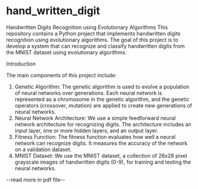 # hand_written_digit

Handwritten Digits Recognition using Evolutionary Algorithms
This repository contains a Python project that implements handwritten digits recognition using evolutionary algorithms. 
The goal of this project is to develop a system that can recognize and classify handwritten digits from the MNIST dataset using evolutionary algorithms.

Introduction

The main components of this project include:
1. Genetic Algorithm: The genetic algorithm is used to evolve a population of neural networks over generations.
Each neural network is represented as a chromosome in the genetic algorithm, and the genetic operators (crossover, mutation) are applied to create new generations of neural networks.
2. Neural Network Architecture: We use a simple feedforward neural network architecture for recognizing digits.
The architecture includes an input layer, one or more hidden layers, and an output layer.
3. Fitness Function: The fitness function evaluates how well a neural network can recognize digits. It measures the accuracy of the network on a validation dataset.
4. MNIST Dataset: We use the MNIST dataset, a collection of 28x28 pixel grayscale images of handwritten digits (0-9), for training and testing the neural networks.

--read more in pdf file--
